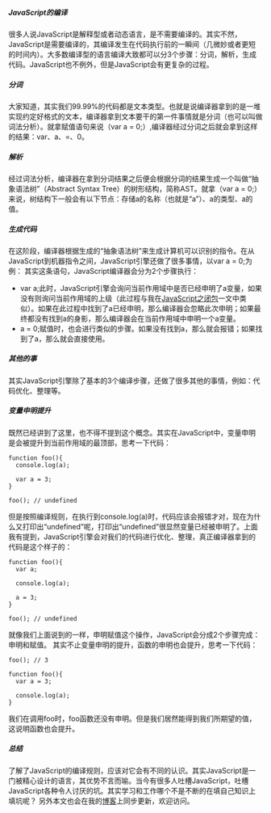 ##### JavaScript的编译
很多人说JavaScript是解释型或者动态语言，是不需要编译的。其实不然，JavaScript是需要编译的，其编译发生在代码执行前的一瞬间（几微妙或者更短的时间内）。大多数编译型的语言编译大致都可以分3个步骤：分词，解析，生成代码。JavaScript也不例外，但是JavaScript会有更复杂的过程。

##### 分词
大家知道，其实我们99.99%的代码都是文本类型。也就是说编译器拿到的是一堆实现约定好格式的文本，编译器拿到文本要干的第一件事情就是分词（也可以叫做词法分析）。就拿赋值语句来说（var a = 0;）,编译器经过分词之后就会拿到这样的结果：var、a、=、0。

##### 解析
经过词法分析，编译器在拿到分词结果之后便会根据分词的结果生成一个叫做“抽象语法树”（Abstract Syntax Tree）的树形结构，简称AST。就拿（var a = 0;）来说，树结构下一般会有以下节点：存储a的名称（也就是“a”）、a的类型、a的值。

##### 生成代码
在这阶段，编译器根据生成的“抽象语法树”来生成计算机可以识别的指令。在从JavaScript到机器指令之间，JavaScript引擎还做了很多事情，以var a = 0;为例：
其实这条语句，JavaScript编译器会分为2个步骤执行：

+ var a;此时，JavaScript引擎会询问当前作用域中是否已经申明了a变量，如果没有则询问当前作用域的上级（此过程与我在[JavaScript之闭包](https://github.com/swfbarhr/blog/blob/master/closure.md)一文中类似）。如果在此过程中找到了a已经申明，那么编译器会忽略此次申明；如果最终都没有找到a的身影，那么编译器会在当前作用域中申明一个a变量。
+ a = 0;赋值时，也会进行类似的步骤。如果没有找到a，那么就会报错；如果找到了a，那么就会直接使用。

##### 其他的事
其实JavaScript引擎除了基本的3个编译步骤，还做了很多其他的事情，例如：代码优化、整理等。

##### 变量申明提升
既然已经讲到了这里，也不得不提到这个概念。其实在JavaScript中，变量申明是会被提升到当前作用域的最顶部，思考一下代码：
```
function foo(){
  console.log(a);

  var a = 3;
}

foo(); // undefined
```
但是按照编译规则，在执行到console.log(a)时，代码应该会报错才对，现在为什么又打印出“undefined”呢，打印出“undefined”很显然变量已经被申明了。上面我有提到，JavaScript引擎会对我们的代码进行优化、整理，真正编译器拿到的代码是这个样子的：
```
function foo(){
  var a;

  console.log(a);

  a = 3;
}

foo(); // undefined
```
就像我们上面说到的一样，申明赋值这个操作，JavaScript会分成2个步骤完成：申明和赋值。
其实不止变量申明的提升，函数的申明也会提升，思考一下代码：
```
foo(); // 3

function foo(){
  var a = 3;

  console.log(a);
}
```
我们在调用foo时，foo函数还没有申明。但是我们居然能得到我们所期望的值，这说明函数也会提升。

##### 总结
了解了JavaScript的编译规则，应该对它会有不同的认识。其实JavaScript是一门被精心设计的语言，其优势不言而喻。当今有很多人吐槽JavaScript，吐槽JavaScript各种令人讨厌的坑。其实学习和工作哪个不是不断的在填自己知识上填坑呢？
另外本文也会在我的[博客](http://www.sunweifeng.cn/javascript-compile/)上同步更新，欢迎访问。
